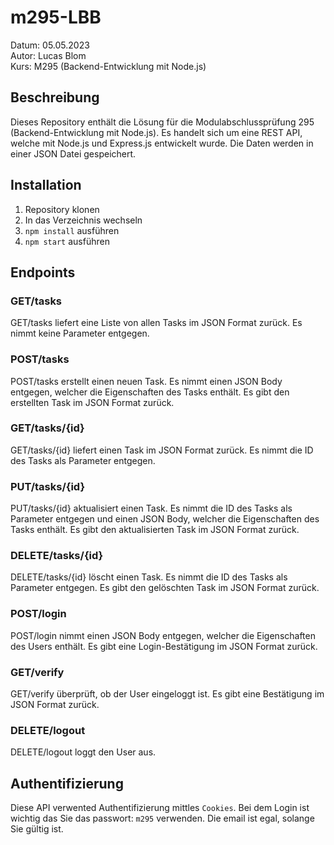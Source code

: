 # m295-LBB
Datum: 05.05.2023<br>
Autor: Lucas Blom<br>
Kurs: M295 (Backend-Entwicklung mit Node.js)<br>

## Beschreibung
Dieses Repository enthält die Lösung für die Modulabschlussprüfung 295 (Backend-Entwicklung mit Node.js). Es handelt sich um eine REST API, welche mit Node.js und Express.js entwickelt wurde. Die Daten werden in einer JSON Datei gespeichert.

## Installation
1. Repository klonen
2. In das Verzeichnis wechseln
3. `npm install` ausführen
4. `npm start` ausführen

## Endpoints
### GET/tasks
GET/tasks liefert eine Liste von allen Tasks im JSON Format zurück. Es nimmt keine Parameter entgegen.

### POST/tasks
POST/tasks erstellt einen neuen Task. Es nimmt einen JSON Body entgegen, welcher die Eigenschaften des Tasks enthält. Es gibt den erstellten Task im JSON Format zurück.

### GET/tasks/{id}
GET/tasks/{id} liefert einen Task im JSON Format zurück. Es nimmt die ID des Tasks als Parameter entgegen.

### PUT/tasks/{id}
PUT/tasks/{id} aktualisiert einen Task. Es nimmt die ID des Tasks als Parameter entgegen und einen JSON Body, welcher die Eigenschaften des Tasks enthält. Es gibt den aktualisierten Task im JSON Format zurück.

### DELETE/tasks/{id}
DELETE/tasks/{id} löscht einen Task. Es nimmt die ID des Tasks als Parameter entgegen. Es gibt den gelöschten Task im JSON Format zurück.

### POST/login
 POST/login nimmt einen JSON Body entgegen, welcher die Eigenschaften des Users enthält. Es gibt eine Login-Bestätigung im JSON Format zurück.

### GET/verify
 GET/verify überprüft, ob der User eingeloggt ist. Es gibt eine Bestätigung im JSON Format zurück.

### DELETE/logout
DELETE/logout loggt den User aus.

## Authentifizierung
Diese API verwented Authentifizierung mittles `Cookies`. Bei dem Login ist wichtig das Sie das passwort: `m295` verwenden. Die email ist egal, solange Sie gültig ist.